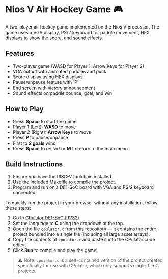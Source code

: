 # Nios V Air Hockey Game 🎮

A two-player air hockey game implemented on the Nios V processor. The game uses a VGA display, PS/2 keyboard for paddle movement, HEX displays to show the score, and sound effects.

## Features
- Two-player game (WASD for Player 1, Arrow Keys for Player 2)
- VGA output with animated paddles and puck
- Score display using HEX displays
- Pause/unpause feature with 'P'
- End screen with victory announcement
- Sound effects on paddle bounce, goal, and win

## How to Play
- Press **Space** to start the game
- Player 1 (Left): **WASD** to move
- Player 2 (Right): **Arrow Keys** to move
- Press **P** to pause/unpause
- First to **2 goals** wins
- Press **Space** to restart or **M** to return to the main menu

## Build Instructions
1. Ensure you have the RISC-V toolchain installed.
2. Use the included Makefile to compile the project.
3. Program and run on a DE1-SoC board with VGA and PS/2 keyboard connected.

To quickly run the project in your browser without any installation, follow these steps:

1. Go to [CPulator DE1-SoC (RV32)](https://cpulator.01xz.net/?sys=rv32-de1soc)
2. Set the language to **C** using the dropdown at the top.
3. Open the file [`cpulator.c`](./cpulator.c) from this repository — it contains the entire project bundled into a single file (including all large asset arrays).
4. Copy the contents of `cpulator.c` and paste it into the CPulator code editor.
5. Click **Run** to compile and play the game!

> ⚠️ Note: `cpulator.c` is a self-contained version of the project created specifically for use with CPulator, which only supports single-file C projects.
